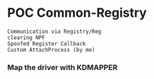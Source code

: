 # POC Common-Registry

    Communication via Registry/Reg
    clearing NPF
    Spoofed Register Callback
    Custom AttachProcess (by me)
  
  ### Map the driver with KDMAPPER
